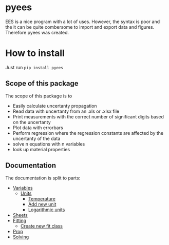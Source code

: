 # pyees
EES is a nice program with a lot of uses. However, the syntax is poor and the it can be quite combersome to import and export data and figures. Therefore pyees was created.


# How to install
Just run ```pip install pyees```

## Scope of this package
The scope of this package is to
 - Easily calculate uncertanty propagation
 - Read data with uncertanty from an .xls or .xlsx file
 - Print measurements with the correct number of significant digits based on the uncertanty
 - Plot data with errorbars
 - Perform regression where the regression constants are affected by the uncertanty of the data
 - solve n equations with n variables
 - look up material properties

## Documentation
The documentation is split to parts:
 - [Variables](/docs/Variables/Variables.md)
   - [Units](/docs/Units/Units.md)
     - [Temperature](/docs/Units/Temperature.md)
     - [Add new unit](/docs/Units/Add%20new%20units.md)
     - [Logarithmic units](/docs/Units/Logarithmic%20units.md)
 - [Sheets](/docs/Sheets/Sheet.md)
 - [Fitting](/docs/Fitting/Fitting.md)
   - [Create new fit class](/docs/Fitting/create%20New%20Fit%20Class.md)
 - [Prop](/docs/Prop/Prop.md)
 - [Solving](/docs/Solving/Solving.md)

